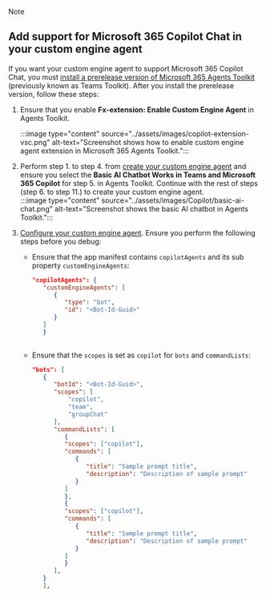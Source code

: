 > [!NOTE]
>
> ## Add support for Microsoft 365 Copilot Chat in your custom engine agent
   >
   > If you want your custom engine agent to support Microsoft 365 Copilot Chat, you must [install a prerelease version of Microsoft 365 Agents Toolkit](../toolkit/install-Teams-Toolkit.md#install-a-prerelease-version) (previously known as Teams Toolkit). After you install the prerelease version, follow these steps:
   >
   > 1. Ensure that you enable **Fx-extension: Enable Custom Engine Agent** in Agents Toolkit.
   >
   >    :::image type="content" source="../assets/images/copilot-extension-vsc.png" alt-text="Screenshot shows how to enable custom engine agent extension in Microsoft 365 Agents Toolkit.":::
   >
   > 2. Perform step 1. to step 4. from [create your custom engine agent](/microsoftteams/platform/teams-ai-library-tutorial?tutorial-step=2) and ensure you select the **Basic AI Chatbot Works in Teams and Microsoft 365 Copilot** for step 5. in Agents Toolkit. Continue with the rest of steps (step 6. to step 11.) to create your custom engine agent.<br>
   >    :::image type="content" source="../assets/images/Copilot/basic-ai-chat.png" alt-text="Screenshot shows the basic AI chatbot in Agents Toolkit.":::<br>
   > 3. [Configure your custom engine agent](/microsoftteams/platform/teams-ai-library-tutorial?tutorial-step=3). Ensure you perform the following steps before you debug:
   >     * Ensure that the app manifest contains `copilotAgents` and its sub property `customEngineAgents`:
   >
   >        ```json
   >        "copilotAgents": { 
   >           "customEngineAgents": [ 
   >              { 
   >                 "type": "bot", 
   >                 "id": "<Bot-Id-Guid>" 
   >              } 
   >           ] 
   >           }
   >      
   >        ```
>
   >     * Ensure that the `scopes` is set as `copilot` for `bots` and `commandLists`:
   >
   >        ```json
   >        "bots": [ 
   >           { 
   >              "botId": "<Bot-Id-Guid>", 
   >              "scopes": [
   >                  "copilot",
   >                  "team",
   >                  "groupChat"
   >              ],
   >              "commandLists": [ 
   >                 { 
   >                 "scopes": ["copilot"], 
   >                 "commands": [ 
   >                    { 
   >                       "title": "Sample prompt title", 
   >                       "description": "Description of sample prompt" 
   >                    } 
   >                 ] 
   >                 }, 
   >                 { 
   >                 "scopes": ["copilot"], 
   >                 "commands": [ 
   >                    { 
   >                       "title": "Sample prompt title", 
   >                       "description": "Description of sample prompt" 
   >                    } 
   >                 ] 
   >                 } 
   >              ], 
   >           } 
   >           ], 
   >      
   >        ```
